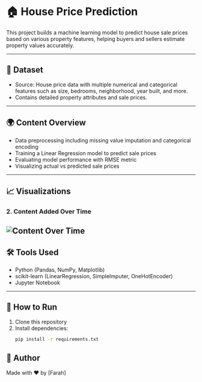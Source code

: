# 🏠 House Price Prediction

This project builds a machine learning model to predict house sale prices based on various property features, helping buyers and sellers estimate property values accurately.

---

## 📁 Dataset

- Source: House price data with multiple numerical and categorical features such as size, bedrooms, neighborhood, year built, and more.  
- Contains detailed property attributes and sale prices.

---

## 🌍 Content Overview

- Data preprocessing including missing value imputation and categorical encoding  
- Training a Linear Regression model to predict sale prices  
- Evaluating model performance with RMSE metric  
- Visualizing actual vs predicted sale prices

---

## 📈 Visualizations


### 2. Content Added Over Time  
![Content Over Time](notebooks/content_over_time.png)
---

## 🛠️ Tools Used

- Python (Pandas, NumPy, Matplotlib)  
- scikit-learn (LinearRegression, SimpleImputer, OneHotEncoder)  
- Jupyter Notebook  

---

## 🚀 How to Run

1. Clone this repository  
2. Install dependencies:  
   ```bash
   pip install -r requirements.txt
## 📌 Author

Made with ❤️ by [Farah]